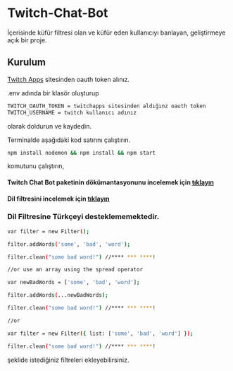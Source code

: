 # Twitch-Chat-Bot

İçerisinde küfür filtresi olan ve küfür eden kullanıcıyı banlayan, geliştirmeye açık bir proje.

## Kurulum

[Twitch Apps](https://twitchapps.com/tmi) sitesinden oauth token alınız.

.env adında bir klasör oluşturup 

```bash
TWITCH_OAUTH_TOKEN = twitchapps sitesinden aldığınz oauth token
TWITCH_USERNAME = twitch kullanıcı adınız
```

olarak doldurun ve kaydedin. 

Terminalde aşağıdaki kod satırını çalıştırın.

```bash
npm install nodemon && npm install && npm start
```
komutunu çalıştırın,


#### Twitch Chat Bot paketinin dökümantasyonunu incelemek için [tıklayın](https://github.com/tmijs/docs/blob/gh-pages/_posts/v1.4.2/2019-03-03-Commands.md)

#### Dil filtresini incelemek için [tıklayın](https://github.com/web-mech/badwords)

### Dil Filtresine Türkçeyi desteklememektedir.

```bash 
var filter = new Filter(); 

filter.addWords('some', 'bad', 'word');

filter.clean("some bad word!") //**** *** ****!

//or use an array using the spread operator

var newBadWords = ['some', 'bad', 'word'];

filter.addWords(...newBadWords);

filter.clean("some bad word!") //**** *** ****!

//or

var filter = new Filter({ list: ['some', 'bad', 'word'] }); 

filter.clean("some bad word!") //**** *** ****!
```

şeklide istediğiniz filtreleri ekleyebilirsiniz.
